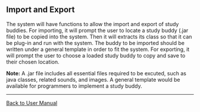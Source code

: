 ## Import and Export ##

The system will have functions to allow the import and export of study buddies.  For importing, it will prompt the user to locate a study buddy (.jar file) to be copied into the system. Then it will extracts its class so that it can be plug-in and run with the system. The buddy to be imported should be written under a general template in order to fit the system. For exporting, it will prompt the user to choose a loaded study buddy to copy and save to their chosen location.

**Note:** A .jar file includes all essential files required to be excuted, such as java classes, related sounds, and images. A general template would be available for programmers to implement a study buddy.



---

[Back to User Manual](updatedUserManual.md)